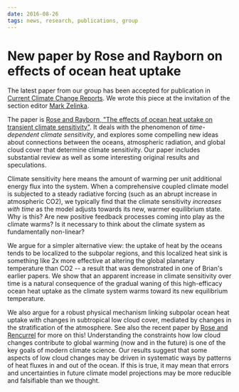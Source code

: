 ```yaml
---
date: 2016-08-26
tags: news, research, publications, group
---
```

# New paper by Rose and Rayborn on effects of ocean heat uptake

The latest paper from our group has been accepted for publication in [Current Climate Change Reports](http://link.springer.com/journal/40641). We wrote this piece at the invitation of the section editor [Mark Zelinka](https://pls.llnl.gov/people/staff-bios/aeed/zelinka-m).

The paper is [Rose and Rayborn, "The effects of ocean heat uptake on transient climate sensitivity"](http://www.atmos.albany.edu/facstaff/brose/resources/Publications/Rose_Rayborn_CCCR2016.pdf). It deals with the phenomenon of *time-dependent climate sensitivity*, and explores some compelling new ideas about connections between the oceans, atmospheric radiation, and global cloud cover that determine climate sensitivity. Our paper includes substantial review as well as some interesting original results and speculations.

Climate sensitivity here means the amount of warming per unit additional energy flux into the system. When a comprehensive coupled climate model is subjected to a steady radiative forcing (such as an abrupt increase in atmospheric CO2), we typically find that the climate sensitivity *increases with time* as the model adjusts towards its new, warmer equilibrium state. Why is this? Are new positive feedback processes coming into play as the climate warms? Is it necessary to think about the climate system as fundamentally non-linear?

We argue for a simpler alternative view: the uptake of heat by the oceans tends to be localized to the subpolar regions, and this localized heat sink is something like 2x more effective at altering the global planetary temperature than CO2 -- a result that was demonstrated in one of Brian's earlier papers. We show that an apparent increase in climate sensitivity over time is a natural consequence of the gradual waning of this high-efficacy ocean heat uptake as the climate system warms toward its new equilibrium temperature.

We also argue for a robust physical mechanism linking subpolar ocean heat uptake with changes in subtropical low cloud cover, mediated by changes in the stratification of the atmosphere. See also the recent paper by [Rose and Rencurrel](http://www.atmos.albany.edu/facstaff/brose/resources/Publications/Rose_Rencurrel_JClim2016.pdf) for more on this! Understanding the constraints how low cloud changes contribute to global warming (now and in the future) is one of the key goals of modern climate science. Our results suggest that some aspects of low cloud changes may be driven in systematic ways by patterns of heat fluxes in and out of the ocean. If this is true, it may mean that errors and uncertainties in future climate model projections may be more reducible and falsifiable than we thought.

